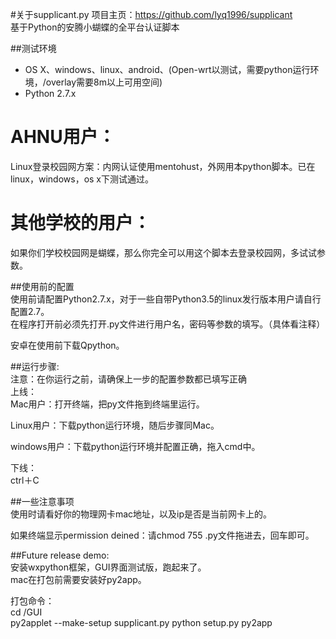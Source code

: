 #关于supplicant.py
项目主页：https://github.com/lyq1996/supplicant  
基于Python的安腾小蝴蝶的全平台认证脚本

##测试环境
* OS X、windows、linux、android、(Open-wrt以测试，需要python运行环境，/overlay需要8m以上可用空间)
* Python 2.7.x

# AHNU用户：
Linux登录校园网方案：内网认证使用mentohust，外网用本python脚本。已在linux，windows，os x下测试通过。


# 其他学校的用户：
如果你们学校校园网是蝴蝶，那么你完全可以用这个脚本去登录校园网，多试试参数。


##使用前的配置  
使用前请配置Python2.7.x，对于一些自带Python3.5的linux发行版本用户请自行配置2.7。  
在程序打开前必须先打开.py文件进行用户名，密码等参数的填写。（具体看注释）  

安卓在使用前下载Qpython。


##运行步骤:  
注意：在你运行之前，请确保上一步的配置参数都已填写正确  
上线：  
Mac用户：打开终端，把py文件拖到终端里运行。

Linux用户：下载python运行环境，随后步骤同Mac。

windows用户：下载python运行环境并配置正确，拖入cmd中。  

下线：  
ctrl＋C

##一些注意事项  
使用时请看好你的物理网卡mac地址，以及ip是否是当前网卡上的。  

如果终端显示permission deined：请chmod 755 .py文件拖进去，回车即可。  

##Future release demo:  
安装wxpython框架，GUI界面测试版，跑起来了。  
mac在打包前需要安装好py2app。  

打包命令：  
cd /GUI  
py2applet --make-setup supplicant.py
python setup.py py2app
  

